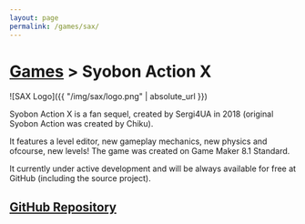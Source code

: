 ```yaml
---
layout: page
permalink: /games/sax/
---
```


# [Games](../) > Syobon Action X

![SAX Logo]({{ "/img/sax/logo.png" | absolute_url }})

Syobon Action X is a fan sequel, created by Sergi4UA in 2018 (original Syobon Action was created by Chiku). 

It features a level editor, new gameplay mechanics, new physics and ofcourse, new levels! The game was created on Game Maker 8.1 Standard.

It currently under active development and will be always available for free at GitHub (including the source project).

## [GitHub Repository](https://github.com/sergi4ua/SyobonActionX)